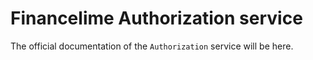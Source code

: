 # Financelime Authorization service

The official documentation of the `Authorization` service will be here.